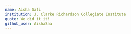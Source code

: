 ```yaml
---
name: Aisha Safi
institution: J. Clarke Richardson Collegiate Institute
quote: We did it it!
github_user: AishaSaa
---
```

